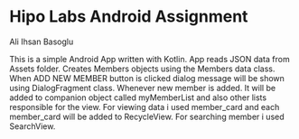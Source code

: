 # Hipo Labs Android Assignment

 Ali Ihsan Basoglu

 This is a simple Android App written with Kotlin.
 App reads JSON data from Assets folder. 
 Creates Members objects using the Members data class. 
 When ADD NEW MEMBER button is clicked dialog message will be shown using DialogFragment class.
 Whenever new member is added. It will be added to companion object called myMemberList and also other lists responsible for the view.
 For viewing data i used member_card and each member_card will be added to RecycleView. 
 For searching member i used SearchView.
